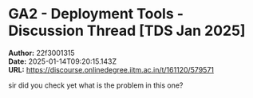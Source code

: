 # GA2 - Deployment Tools - Discussion Thread [TDS Jan 2025]

**Author:** 22f3001315  
**Date:** 2025-01-14T09:20:15.143Z  
**URL:** https://discourse.onlinedegree.iitm.ac.in/t/161120/579571

sir did you check yet what is the problem in this one?
